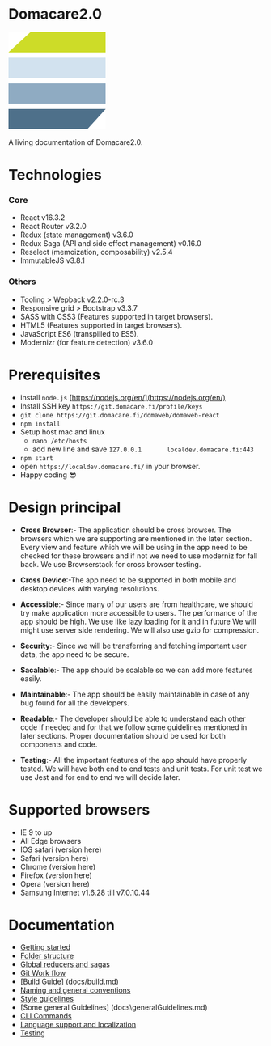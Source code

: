 # Domacare2.0
![Logo](docs/images/domacare_icon.png "Logo")

A living documentation of Domacare2.0.

# Technologies
### Core
 - React v16.3.2
 - React Router v3.2.0
 - Redux (state management) v3.6.0
 - Redux Saga (API and side effect management) v0.16.0
 - Reselect (memoization, composability) v2.5.4
 - ImmutableJS v3.8.1

### Others
- Tooling > Wepback v2.2.0-rc.3
- Responsive grid > Bootstrap v3.3.7
- SASS with CSS3 (Features supported in target browsers).
- HTML5 (Features supported in target browsers).
- JavaScript ES6 (transpilled to ES5).
- Modernizr (for feature detection) v3.6.0

# Prerequisites
- install ``node.js`` [https://nodejs.org/en/](https://nodejs.org/en/)
- Install SSH key ``https://git.domacare.fi/profile/keys``
- ``git clone https://git.domacare.fi/domaweb/domaweb-react``
- ``npm install``
- Setup host mac and linux
	- ``nano /etc/hosts``
	- add new line and save ``127.0.0.1       localdev.domacare.fi:443``
- ``npm start``
- open ``https://localdev.domacare.fi/`` in your browser.
- Happy coding 😎


# Design principal

- **Cross Browser**:- The application should be cross browser. The browsers which we are supporting are mentioned in the later section. Every view and feature which we will be using in the app need to be checked for these browsers and if not we need to use moderniz for fall back. We use Browserstack for cross browser testing.

- **Cross Device**:-The app need to be supported in both mobile and desktop devices with varying resolutions.

- **Accessible**:-  Since many of our users are from healthcare, we should try make application more accessible to users. The performance of the app should be high. We use like lazy loading for it and in future We will might use server side rendering. We will also use gzip for compression.

- **Security**:- Since we will be transferring and fetching important user data, the app need to be secure.

- **Sacalable**:- The app should be scalable so we can add more features easily.

- **Maintainable**:- The app should be easily maintainable in case of any bug found for all the developers.

- **Readable**:- The developer should be able to understand each other code if needed and for that we follow some guidelines mentioned in later sections. Proper documentation should be used for both components and code.

- **Testing**:- All the important features of the app should have properly tested. We will have both end to end tests and unit tests. For unit test we use Jest and for end to end we will decide later.


# Supported browsers
- IE 9 to up
- All Edge browsers
- IOS safari (version here)
- Safari (version here)
- Chrome (version here)
- Firefox (version here)
- Opera (version here)
- Samsung Internet v1.6.28 till v7.0.10.44


# Documentation
- [Getting started](docs/gettingstarted.md)
- [Folder structure](docs/folderstructure.md)
- [Global reducers and sagas](docs/global.md)
- [Git Work flow](docs/gitWorkflow.md)
- [Build Guide] (docs/build.md)
- [Naming and general conventions](docs/convention.md)
- [Style guidelines](docs/stylesGuidelines.md)
- [Some general Guidelines] (docs\generalGuidelines.md)
- [CLI Commands](docs/commands.md)
- [Language support and localization](docs/localization.md)
- [Testing](docs/testing.md)
